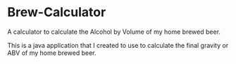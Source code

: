 # Brew-Calculator
A calculator to calculate the Alcohol by Volume of my home brewed beer.

This is a java application that I created to use to calculate the final gravity or ABV of my home brewed beer.
